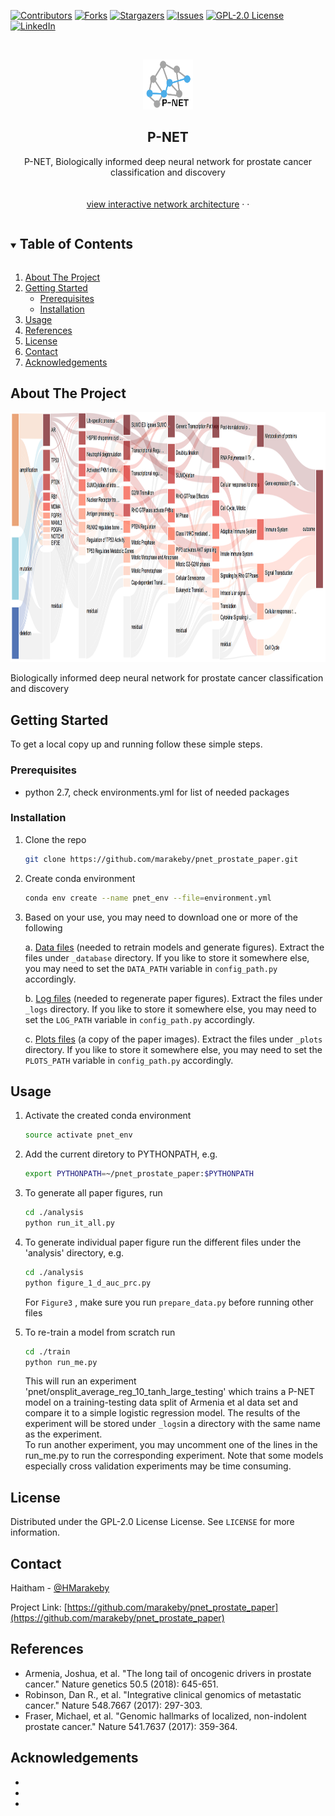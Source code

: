 <!--
MIT License

Copyright (c) 2018 Othneil Drew

Permission is hereby granted, free of charge, to any person obtaining a copy
of this software and associated documentation files (the "Software"), to deal
in the Software without restriction, including without limitation the rights
to use, copy, modify, merge, publish, distribute, sublicense, and/or sell
copies of the Software, and to permit persons to whom the Software is
furnished to do so, subject to the following conditions:

The above copyright notice and this permission notice shall be included in all
copies or substantial portions of the Software.

THE SOFTWARE IS PROVIDED "AS IS", WITHOUT WARRANTY OF ANY KIND, EXPRESS OR
IMPLIED, INCLUDING BUT NOT LIMITED TO THE WARRANTIES OF MERCHANTABILITY,
FITNESS FOR A PARTICULAR PURPOSE AND NONINFRINGEMENT. IN NO EVENT SHALL THE
AUTHORS OR COPYRIGHT HOLDERS BE LIABLE FOR ANY CLAIM, DAMAGES OR OTHER
LIABILITY, WHETHER IN AN ACTION OF CONTRACT, TORT OR OTHERWISE, ARISING FROM,
OUT OF OR IN CONNECTION WITH THE SOFTWARE OR THE USE OR OTHER DEALINGS IN THE
SOFTWARE.
-->

<!--
*** Thanks for checking out the Best-README-Template. If you have a suggestion
*** that would make this better, please fork the repo and create a pull request
*** or simply open an issue with the tag "enhancement".
*** Thanks again! Now go create something AMAZING! :D
***
***
***
*** To avoid retyping too much info. Do a search and replace for the following:
*** marakeby, pnet_prostate_paper, twitter_handle, email, P-NET, project_description
-->



<!-- PROJECT SHIELDS -->
<!--
*** I'm using markdown "reference style" links for readability.
*** Reference links are enclosed in brackets [ ] instead of parentheses ( ).
*** See the bottom of this document for the declaration of the reference variables
*** for contributors-url, forks-url, etc. This is an optional, concise syntax you may use.
*** https://www.markdownguide.org/basic-syntax/#reference-style-links
-->
[![Contributors][contributors-shield]][contributors-url]
[![Forks][forks-shield]][forks-url]
[![Stargazers][stars-shield]][stars-url]
[![Issues][issues-shield]][issues-url]
[![GPL-2.0 License][license-shield]][license-url]
[![LinkedIn][linkedin-shield]][linkedin-url]



<!-- PROJECT LOGO -->
<br />
<p align="center">
  <a href="https://github.com/marakeby/pnet_prostate_paper">
    <img src="_plots/logo.png" alt="Logo" width="80" height="80">
  </a>

  <h2 align="center">P-NET</h2>

  <p align="center">
    P-NET, Biologically informed deep neural network for prostate cancer classification and discovery
    <br />
    <br />
    <br />
    <a href="https://htmlpreview.github.io/?https://github.com/marakeby/pnet_prostate_paper/blob/master/_plots/figure3/sankey_full.html">view interactive network architecture</a>
    ·
    ·
  </p>
</p>



<!-- TABLE OF CONTENTS -->
<details open="open">
  <summary><h2 style="display: inline-block">Table of Contents</h2></summary>
  <ol>
    <li>
      <a href="#about-the-project">About The Project</a>
    </li>
    <li>
      <a href="#getting-started">Getting Started</a>
      <ul>
        <li><a href="#prerequisites">Prerequisites</a></li>
        <li><a href="#installation">Installation</a></li>
      </ul>
    </li>
    <li><a href="#usage">Usage</a></li>
    <li><a href="#References">References</a></li>
    <li><a href="#license">License</a></li>
    <li><a href="#contact">Contact</a></li>
    <li><a href="#acknowledgements">Acknowledgements</a></li>
  </ol>
</details>



<!-- ABOUT THE PROJECT -->
## About The Project

<p align="center">
  <a href="https://github.com/marakeby/pnet_prostate_paper">
    <img src="_plots/screenshot.png" alt="Logo" width="900" height="400">
  </a>
  </p>
  

Biologically informed deep neural network for prostate cancer classification and discovery

<!-- GETTING STARTED -->
## Getting Started

To get a local copy up and running follow these simple steps.

### Prerequisites

* python 2.7, check environments.yml for list of needed packages
 

### Installation

1. Clone the repo
   ```sh
   git clone https://github.com/marakeby/pnet_prostate_paper.git
   ```
2. Create conda environment
   ```sh
   conda env create --name pnet_env --file=environment.yml
   ```
3. Based on your use, you may need to download one or more of the following 

    a. [Data files](https://drive.google.com/uc?id=1yejDBzGlxuQVPFcFBvZC4KQcPw59xaq3&export=download) (needed to retrain models and generate figures). Extract the files under ```_database``` directory. If you like to store it somewhere else, you may need to set the ```DATA_PATH``` variable in ```config_path.py``` accordingly.
    
    b. [Log files](https://drive.google.com/uc?id=1n1HDb4ZVXeedlhC-9lIBikMDzWHmImZi&export=download) (needed to regenerate paper figures). Extract the files under ```_logs``` directory. If you like to store it somewhere else, you may need to set the ```LOG_PATH``` variable in ```config_path.py``` accordingly.
  
    c. [Plots files](https://drive.google.com/uc?id=1cMsMXgD6I3BZ1fc3CHM7CpSGxHBsqK7X&export=download) (a copy of the paper images). Extract the files under ```_plots``` directory. If you like to store it somewhere else, you may need to set the ```PLOTS_PATH``` variable in ```config_path.py``` accordingly.


<!-- USAGE EXAMPLES -->
## Usage

1. Activate the created conda environment
   ```sh
   source activate pnet_env
   ```
2. Add the current diretory to PYTHONPATH, e.g. 

   ```sh
   export PYTHONPATH=~/pnet_prostate_paper:$PYTHONPATH
   ```
   
3. To generate all paper figures, run 
     ```sh
   cd ./analysis
   python run_it_all.py
   ```
   
4. To generate individual paper figure run the different files under the 'analysis' directory, e.g. 
     ```sh
   cd ./analysis
   python figure_1_d_auc_prc.py
   ```
    For ```Figure3``` , make sure you run ```prepare_data.py``` before running other files    
5. To re-train a model from scratch run 
   ```sh
   cd ./train
   python run_me.py
   ```
    This will run an experiment 'pnet/onsplit_average_reg_10_tanh_large_testing' which trains a P-NET model on a training-testing data split of Armenia et al data set and compare it to a simple logistic regression model. 
    The results of the experiment will be stored under ```_logs```in a directory with the same name as the experiment.  
    To run another experiment, you may uncomment one of the lines in the run_me.py to run the corresponding experiment. Note that some models especially cross validation experiments may be time consuming. 
<!-- LICENSE -->
## License

Distributed under the GPL-2.0 License License. See `LICENSE` for more information.



<!-- CONTACT -->
## Contact

Haitham - [@HMarakeby](https://twitter.com/HMarakeby) 

Project Link: [https://github.com/marakeby/pnet_prostate_paper](https://github.com/marakeby/pnet_prostate_paper)


<!-- References -->
## References

* Armenia, Joshua, et al. "The long tail of oncogenic drivers in prostate cancer." Nature genetics 50.5 (2018): 645-651.
* Robinson, Dan R., et al. "Integrative clinical genomics of metastatic cancer." Nature 548.7667 (2017): 297-303.
* Fraser, Michael, et al. "Genomic hallmarks of localized, non-indolent prostate cancer." Nature 541.7637 (2017): 359-364.

<!-- ACKNOWLEDGEMENTS -->
## Acknowledgements

* []()
* []()
* []()





<!-- MARKDOWN LINKS & IMAGES -->
<!-- https://www.markdownguide.org/basic-syntax/#reference-style-links -->
[contributors-shield]: https://img.shields.io/github/contributors/marakeby/pnet_prostate_paper.svg?style=for-the-badge
[contributors-url]: https://github.com/marakeby/pnet_prostate_paper/graphs/contributors
[forks-shield]: https://img.shields.io/github/forks/marakeby/pnet_prostate_paper.svg?style=for-the-badge
[forks-url]: https://github.com/marakeby/pnet_prostate_paper/network/members
[stars-shield]: https://img.shields.io/github/stars/marakeby/pnet_prostate_paper.svg?style=for-the-badge
[stars-url]: https://github.com/marakeby/pnet_prostate_paper/stargazers
[issues-shield]: https://img.shields.io/github/issues/marakeby/pnet_prostate_paper.svg?style=for-the-badge
[issues-url]: https://github.com/marakeby/pnet_prostate_paper/issues
[license-shield]: https://img.shields.io/github/license/marakeby/pnet_prostate_paper.svg?style=for-the-badge
[license-url]: https://github.com/marakeby/pnet_prostate_paper/blob/master/LICENSE.txt
[linkedin-shield]: https://img.shields.io/badge/-LinkedIn-black.svg?style=for-the-badge&logo=linkedin&colorB=555
[linkedin-url]: https://linkedin.com/in/haitham-elmarakeby-29030119
